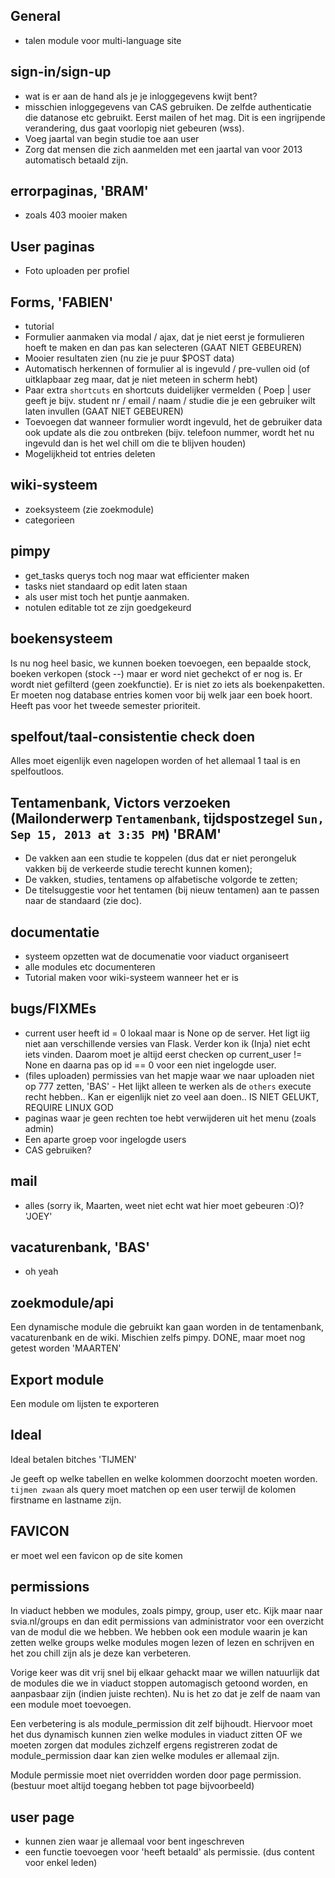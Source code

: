 ## General
* talen module voor multi-language site

## sign-in/sign-up
* wat is er aan de hand als je je inloggegevens kwijt bent?
* misschien inloggegevens van CAS gebruiken. De zelfde authenticatie die datanose etc gebruikt. Eerst mailen of het mag. Dit is een ingrijpende verandering, dus gaat voorlopig niet gebeuren (wss).
* Voeg jaartal van begin studie toe aan user
* Zorg dat mensen die zich aanmelden met een jaartal van voor 2013 automatisch betaald zijn.

## errorpaginas, 'BRAM'
* zoals 403 mooier maken

## User paginas
* Foto uploaden per profiel

## Forms, 'FABIEN'
* tutorial
* Formulier aanmaken via modal / ajax, dat je niet eerst je formulieren hoeft te maken en dan pas kan selecteren (GAAT NIET GEBEUREN)
* Mooier resultaten zien (nu zie je puur $POST data)
* Automatisch herkennen of formulier al is ingevuld / pre-vullen oid (of uitklapbaar zeg maar, dat je niet meteen in scherm hebt)
* Paar extra `shortcuts` en shortcuts duidelijker vermelden ( Poep | user geeft je bijv. student nr / email / naam / studie die je een gebruiker wilt laten invullen (GAAT NIET GEBEUREN)
* Toevoegen dat wanneer formulier wordt ingevuld, het de gebruiker data ook update als die zou ontbreken (bijv. telefoon nummer, wordt het nu ingevuld dan is het wel chill om die te blijven houden)
* Mogelijkheid tot entries deleten

## wiki-systeem
* zoeksysteem (zie zoekmodule)
* categorieen

## pimpy
* get_tasks querys toch nog maar wat efficienter maken
* tasks niet standaard op edit laten staan
* als user mist toch het puntje aanmaken.
* notulen editable tot ze zijn goedgekeurd

## boekensysteem
Is nu nog heel basic, we kunnen boeken toevoegen, een bepaalde stock, boeken verkopen (stock --) maar er word niet gechekct of er nog is. Er wordt niet gefilterd (geen zoekfunctie). Er is niet zo iets als boekenpaketten. Er moeten nog database entries komen voor bij welk jaar een boek hoort.
Heeft pas voor het tweede semester prioriteit.

## spelfout/taal-consistentie check doen
Alles moet eigenlijk even nagelopen worden of het allemaal 1 taal is en spelfoutloos.

## Tentamenbank, Victors verzoeken (Mailonderwerp `Tentamenbank`, tijdspostzegel `Sun, Sep 15, 2013 at 3:35 PM`) 'BRAM'
* De vakken aan een studie te koppelen (dus dat er niet perongeluk vakken bij de verkeerde studie terecht kunnen komen);
* De vakken, studies, tentamens op alfabetische volgorde te zetten;
* De titelsuggestie voor het tentamen (bij nieuw tentamen) aan te passen naar de standaard (zie doc).

## documentatie
* systeem opzetten wat de documenatie voor viaduct organiseert
* alle modules etc documenteren
* Tutorial maken voor wiki-systeem wanneer het er is

## bugs/FIXMEs
* current user heeft id = 0 lokaal maar is None op de server. Het ligt iig niet aan verschillende versies van Flask. Verder kon ik (Inja) niet echt iets vinden. Daarom moet je altijd eerst checken op current_user != None en daarna pas op id == 0 voor een niet ingelogde user.
* (files uploaden) permissies van het mapje waar we naar uploaden niet op 777
zetten, 'BAS' - Het lijkt alleen te werken als de `others` execute recht
hebben.. Kan er eigenlijk niet zo veel aan doen.. IS NIET GELUKT, REQUIRE LINUX GOD
* paginas waar je geen rechten toe hebt verwijderen uit het menu (zoals admin)
* Een aparte groep voor ingelogde users
* CAS gebruiken?

## mail
* alles (sorry ik, Maarten, weet niet echt wat hier moet gebeuren :O)? 'JOEY'

## vacaturenbank, 'BAS'
* oh yeah

## zoekmodule/api
Een dynamische module die gebruikt kan gaan worden in de tentamenbank,
vacaturenbank en de wiki. Mischien zelfs pimpy. DONE, maar moet nog getest
worden 'MAARTEN'

## Export module
Een module om lijsten te exporteren

## Ideal
Ideal betalen bitches 'TIJMEN'

Je geeft op welke tabellen en welke kolommen doorzocht moeten worden. `tijmen zwaan` als query moet matchen op
een user terwijl de kolomen firstname en lastname zijn.

## FAVICON
er moet wel een favicon op de site komen

## permissions
In viaduct hebben we modules, zoals pimpy, group, user etc. Kijk maar naar svia.nl/groups en dan edit permissions van administrator voor een overzicht van de modul die we hebben. We hebben ook een module waarin je kan zetten welke groups welke modules mogen lezen of lezen en schrijven en het zou chill zijn als je deze kan verbeteren.

Vorige keer was dit vrij snel bij elkaar gehackt maar we willen natuurlijk dat de modules die we in viaduct stoppen automagisch getoond worden, en aanpasbaar zijn (indien juiste rechten). Nu is het zo dat je zelf de naam van een module moet toevoegen.

Een verbetering is als module_permission dit zelf bijhoudt. Hiervoor moet het dus dynamisch kunnen zien welke modules in viaduct zitten OF we moeten zorgen dat modules zichzelf ergens registreren zodat de module_permission daar kan zien welke modules er allemaal zijn.

Module permissie moet niet overridden worden door page permission. (bestuur moet altijd toegang hebben tot page bijvoorbeeld)

## user page
* kunnen zien waar je allemaal voor bent ingeschreven
* een functie toevoegen voor 'heeft betaald' als permissie. (dus content voor enkel leden)


